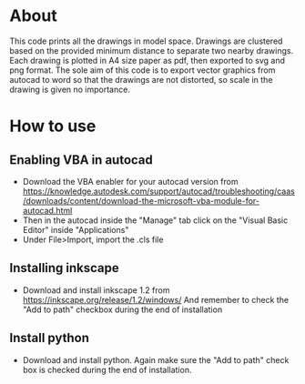 # About
This code prints all the drawings in model space. Drawings are clustered based on the provided minimum distance to separate two nearby drawings. Each drawing is plotted in A4 size paper as pdf, then exported to svg and png format. The sole aim of this code is to export vector graphics from autocad to word so that the drawings are not distorted, so scale in the drawing is given no importance.

# How to use
## Enabling VBA in autocad
* Download the VBA enabler for your autocad version from https://knowledge.autodesk.com/support/autocad/troubleshooting/caas/downloads/content/download-the-microsoft-vba-module-for-autocad.html
* Then in the autocad inside the "Manage" tab click on the "Visual Basic Editor" inside "Applications"
* Under File>Import, import the .cls file

## Installing inkscape
* Download and install inkscape 1.2 from https://inkscape.org/release/1.2/windows/ And remember to check the "Add to path" checkbox during the end of installation

## Install python
* Download and install python. Again make sure the "Add to path" check box is checked during the end of installation.